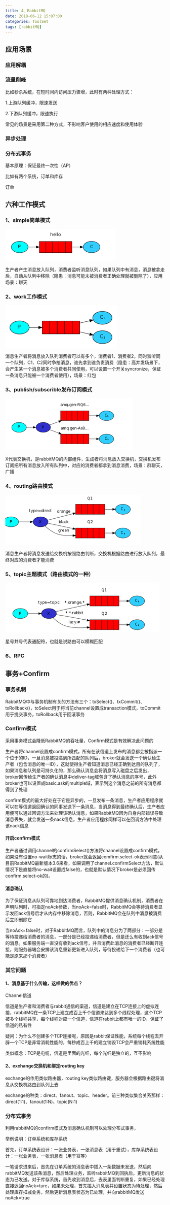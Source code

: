 ```yaml
---
title: 4、RabbitMQ
date: 2018-06-12 15:07:00
categories: ToolSet
tags: [rabbitMQ]
---
```

## 应用场景

### 应用解耦

### 流量削峰

比如秒杀系统，在短时间内访问压力骤增，此时有两种处理方式：

1.上游队列缓冲，限速发送

2.下游队列缓冲，限速执行

常见的场景是采用第二种方式，不影响客户使用的相应速度和使用体验

### 异步处理

### 分布式事务

基本原理：保证最终一次性（AP）

比如有两个系统，订单和库存

订单

## 六种工作模式

### 1、simple简单模式

<img src="../../images/rabbitMQ-简单模式.png">

生产者产生消息放入队列，消费者监听消息队列，如果队列中有消息，消息被拿走后，自动从队列中移除（隐患：消息可能未被消费者正确处理就被删除了），应用场景：聊天

### 2、work工作模式

<img src="../../images/rabbitMQ-工作模式.png">

消息生产者将消息放入队列消费者可以有多个，消费者1、消费者2，同时监听同一个队列，C1、C2同时争抢消息，谁先拿到谁负责消费（隐患：高并发场景下，会产生某一个消息被多个消费者共同使用，可以设置一个开关syncronize，保证一条消息只能被一个消费者使用），场景：红包

### 3、publish/subscrible发布订阅模式

<img src="../../images/rabbitMQ-发布订阅模式.png">

X代表交换机，是rabbitMQ的内部组件，生成者将消息放入交换机，交换机发布订阅把所有消息放入所有队列中，对应的消费者都拿到消息消费，场景：群聊天，广播

### 4、routing路由模式

<img src="../../images/rabbitMQ-路由模式.png">

消息生产者将消息发送给交换机按照路由判断，交换机根据路由进行放入队列，最终对应的消费者才能消费

### 5、topic主题模式（路由模式的一种）

<img src="../../images/rabbitMQ-主题模式.png">

星号井号代表通配符，也就是说路由可以模糊匹配

### 6、RPC

## 事务+Confirm

### 事务机制

RabbitMQ中与事务机制有关的方法有三个：txSelect()、txCommit()、txRollback()，toSelect用于将当前channel设置成transaction模式，toCommit用于提交事务，toRollback用于回滚事务

### Confirm模式

采用事务模式会降低RabbitMQ的吞吐量，Confirm模式是有效解决此问题的

生产者将channel设置成confirm模式，所有在该信道上发布的消息都会被指派一个位于的ID，一旦消息被投递到所匹配的队列后，broker就会发送一个确认给生产者（包含消息的唯一ID），这就使得生产者知道消息已经正确到达目的队列了，如果消息和队列是可持久化的，那么确认消息会将消息写入磁盘之后发出，broker回传给生产者的确认消息中deliver-tag域包含了确认消息的序号，此外broker也可以设置成basic.ask的multiple域，表示到这个消息之前的所有消息都得到了处理

confirm模式的最大好处在于它是异步的，一旦发布一条消息，生产者应用程序就可以在等信道返回确认的同事发送下一条消息，当消息得到最终确认后，生产者应用便可以通过回调方法来处理该确认消息，如果RabbitMQ因为自身内部错误导致消息丢失，就会发送一条nack信息，生产者应用程序同样可以在回调方法中处理该nack信息

#### 开启confirm模式

生产者通过调用channel的confirmSelect()方法将channel设置成confirm模式，如果没有设置no-wait标志的话，broker就会返回comfirm.select-ok表示同意(从目前RabbitMQ最新版本3.6来看，如果调用了channel.confirmSelect方法，默认情况下是直接将no-wait设置成false的，也就是默认情况下broker是必须回传confirm.select-ok的)。 

#### 消息确认

为了保证消息从队列可靠地到达消费者，RabbitMQ提供消息确认机制，消费者在声明队列时，可指定noAck参数，当noAck=false时，RabbitMQ会等待消费者显示发回ack信号后才从内存中移除消息，否则，RabbitMQ会在队列中消息被消费后立即删除它

当noAck=false时，对于RabbitMQ而言，队列中的消息分为了两部分：一部分是等待投递给消费者的消息，一部分是已经投递给消费者，但是还么有收到ack信号的消息。如果服务端一直没有收到ack信号，并且消费此消息的消费者已经断开连接，则服务器端会安排该消息重新更新进入队列，等待投递给下一个消费者（也可能是原来那个消费者）

### 其它问题

#### 1、消息基于什么传输，这样做的优点？

Channel信道

信道是生产者和消费者与rabbit通信的渠道，信道是建立在TCP连接上的虚拟连接，rabbitMQ在一条TCP上建立成百上千个信道来达到多个线程处理，这个TCP被多个线程共享，每个线程对应一个信道，信道在rabbit上都有唯一的ID，保证了信道的私有性

疑问：为什么不创建多个TCP连接呢，原因是rabbit保证性能，系统每个线程去开辟一个TCP是非常消耗性能的，每秒成百上千的建立销毁TCP会严重销耗系统性能

类似概念：TCP是电缆，信道是里面的光纤，每个光纤是独立的，互不影响

#### 2、exchange交换机和绑定routing key

exchange的作用类似路由器，routing key类似路由键，服务器会根据路由键将消息从交换机路由到队列上去

exchange的种类：direct、fanout、topic、header。前三种类似集合关系那样：direct(1:1)、fanout(1:N)、topic(N:1)

### 分布式事务

利用rabbitMQ的confirm模式及消息确认机制可以处理分布式事务，

举例说明：订单系统和库存系统

​	首先，订单系统表设计：一张业务表，一张消息表（用于重试），库存系统表设计：一张业务表，一张消息表（用于幂等）

​	一笔请求进来后，首先在订单系统的消息表中插入一条数据未发送，然后向rabbitMQ发送该条消息，然后处理业务，监听rabbitMQ到回执后，更新消息的状态为已发送。对于库存系统，首先收到消息后，去表里面判断重复，如果已经处理直接返回noAck=ture，如果未处理，首先插入消息表并设置状态为待处理，然后处理库存扣减业务，然后更新消息表状态为已处理，并向rabbitMQ发送noAck=true